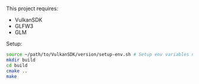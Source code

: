 This project requires:
- VulkanSDK
- GLFW3
- GLM

Setup:
```sh
source ~/path/to/VulkanSDK/version/setup-env.sh # Setup env variables needed by cmake to find Vulkan
mkdir build
cd build
cmake ..
make
```